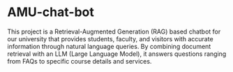 # AMU-chat-bot
This project is a Retrieval-Augmented Generation (RAG) based chatbot for our university that provides students, faculty, and visitors with accurate information through natural language queries. By combining document retrieval with an LLM (Large Language Model), it answers questions ranging from FAQs to specific course details and services.

